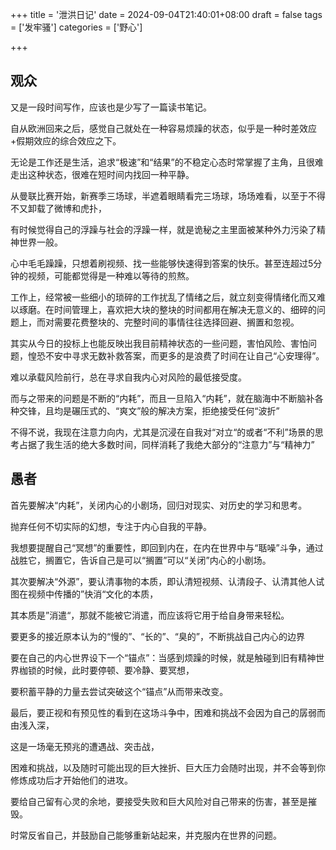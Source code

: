 +++
title = '泄洪日记'
date = 2024-09-04T21:40:01+08:00
draft = false
tags = ['发牢骚']
categories = ['野心']

+++

## 观众

又是一段时间写作，应该也是少写了一篇读书笔记。

自从欧洲回来之后，感觉自己就处在一种容易烦躁的状态，似乎是一种时差效应+假期效应的综合效应之下。

无论是工作还是生活，追求“极速”和“结果”的不稳定心态时常掌握了主角，且很难走出这种状态，很难在短时间内找回一种平静。

从曼联比赛开始，新赛季三场球，半遮着眼睛看完三场球，场场难看，以至于不得不又卸载了微博和虎扑，

有时候觉得自己的浮躁与社会的浮躁一样，就是诡秘之主里面被某种外力污染了精神世界一般。

心中毛毛躁躁，只想着刷视频、找一些能够快速得到答案的快乐。甚至连超过5分钟的视频，可能都觉得是一种难以等待的煎熬。

工作上，经常被一些细小的琐碎的工作扰乱了情绪之后，就立刻变得情绪化而又难以琢磨。在时间管理上，喜欢把大块的整块的时间都用在解决无意义的、细碎的问题上，而对需要花费整块的、完整时间的事情往往选择回避、搁置和忽视。

其实从今日的投标上也能反映出我目前精神状态的一些问题，害怕风险、害怕问题，惶恐不安中寻求无数补救答案，而更多的是浪费了时间在让自己“心安理得”。

难以承载风险前行，总在寻求自我内心对风险的最低接受度。

而与之带来的问题是不断的“内耗”，而且一旦陷入“内耗”，就在脑海中不断脑补各种交锋，且均是碾压式的、“爽文”般的解决方案，拒绝接受任何“波折”

不得不说，我现在注意力向内，尤其是沉浸在自我对“对立“的或者“不利”场景的思考占据了我生活的绝大多数时间，同样消耗了我绝大部分的“注意力”与“精神力”



## 愚者

首先要解决“内耗”，关闭内心的小剧场，回归对现实、对历史的学习和思考。

抛弃任何不切实际的幻想，专注于内心自我的平静。

我想要提醒自己“冥想”的重要性，即回到内在，在内在世界中与“聒噪”斗争，通过战胜它，搁置它，告诉自己是可以“搁置”可以“关闭”内心的小剧场。

其次要解决“外源”，要认清事物的本质，即认清短视频、认清段子、认清其他人试图在视频中传播的”快消“文化的本质，

其本质是”消遣“，那就不能被它消遣，而应该将它用于给自身带来轻松。

要更多的接近原本认为的“慢的”、“长的”、“臭的”，不断挑战自己内心的边界

要在自己的内心世界设下一个“锚点”：当感到烦躁的时候，就是触碰到旧有精神世界枷锁的时候，此时要停顿、要冷静、要冥想，

要积蓄平静的力量去尝试突破这个“锚点”从而带来改变。

最后，要正视和有预见性的看到在这场斗争中，困难和挑战不会因为自己的孱弱而由浅入深，

这是一场毫无预兆的遭遇战、突击战，

困难和挑战，以及随时可能出现的巨大挫折、巨大压力会随时出现，并不会等到你修炼成功后才开始他们的进攻。

要给自己留有心灵的余地，要接受失败和巨大风险对自己带来的伤害，甚至是摧毁。

时常反省自己，并鼓励自己能够重新站起来，并克服内在世界的问题。

